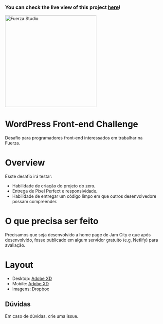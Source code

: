 ### You can check the live view of this project [here](https://xanderios-jamcity-wp.netlify.app/)!

<p>
  <img width="300" alt="Fuerza Studio" src="https://user-images.githubusercontent.com/52936031/117340242-11ecb980-ae77-11eb-86f6-e41d26aa3fbc.png">
</p>

# WordPress Front-end Challenge

Desafio para programadores front-end interessados em trabalhar na Fuerza.

# Overview
Esste desafio irá testar:

- Habilidade de criação do projeto do zero.
- Entrega de Pixel Perfect e responsividade.
- Habilidade de entregar um código limpo em que outros desenvolvedore possam compreender.

# O que precisa ser feito
Precisamos que seja desenvolvido a home page de Jam City e que após desenvolvido, fosse publicado em algum servidor gratuito (e.g, Netlify) para avaliação.

# Layout
- Desktop: [Adobe XD](https://xd.adobe.com/view/74e773e4-08ee-4a61-8f22-405d0b42bc74-21b4/)
- Mobile: [Adobe XD](https://xd.adobe.com/view/ca020f33-03c7-40a0-9f6d-adaba025ab58-9f51/)
- Imagens: [Dropbox](https://www.dropbox.com/sh/1pdiygw3ztgamst/AAB5yEciP62SpskF0tIhN7KMa?dl=0)

## Dúvidas

Em caso de dúvidas, crie uma issue.
